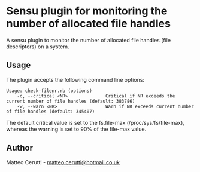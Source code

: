 # Sensu plugin for monitoring the number of allocated file handles

A sensu plugin to monitor the number of allocated file handles (file descriptors) on a system.

## Usage

The plugin accepts the following command line options:

```
Usage: check-filenr.rb (options)
    -c, --critical <NR>              Critical if NR exceeds the current number of file handles (default: 383786)
    -w, --warn <NR>                  Warn if NR exceeds current number of file handles (default: 345407)
```

The default critical value is set to the fs.file-max (/proc/sys/fs/file-max), whereas the warning is set to 90% of the file-max value.

## Author
Matteo Cerutti - <matteo.cerutti@hotmail.co.uk>
